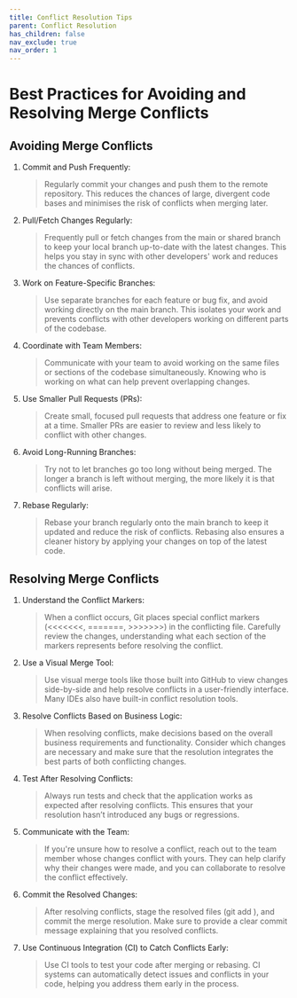 ```yaml
---
title: Conflict Resolution Tips
parent: Conflict Resolution
has_children: false
nav_exclude: true
nav_order: 1
---
```


# Best Practices for Avoiding and Resolving Merge Conflicts

## Avoiding Merge Conflicts

1. Commit and Push Frequently:

    > Regularly commit your changes and push them to the remote repository. This reduces the 
    > chances of large, divergent code bases and minimises the risk of conflicts when merging later.

2. Pull/Fetch Changes Regularly:

    > Frequently pull or fetch changes from the main or shared branch to keep your local branch 
    > up-to-date with the latest changes. This helps you stay in sync with other developers' work 
    > and reduces the chances of conflicts.

3. Work on Feature-Specific Branches:

    > Use separate branches for each feature or bug fix, and avoid working directly on the main 
    > branch. This isolates your work and prevents conflicts with other developers working on 
    > different parts of the codebase.

4. Coordinate with Team Members:

    > Communicate with your team to avoid working on the same files or sections of the codebase 
    > simultaneously. Knowing who is working on what can help prevent overlapping changes.

5. Use Smaller Pull Requests (PRs):

    > Create small, focused pull requests that address one feature or fix at a time. Smaller PRs 
    > are easier to review and less likely to conflict with other changes.

6. Avoid Long-Running Branches:

    > Try not to let branches go too long without being merged. The longer a branch is left without 
    > merging, the more likely it is that conflicts will arise.

7. Rebase Regularly:

    > Rebase your branch regularly onto the main branch to keep it updated and reduce the risk of 
    > conflicts. Rebasing also ensures a cleaner history by applying your changes on top of the 
    > latest code.

## Resolving Merge Conflicts

1. Understand the Conflict Markers:

    > When a conflict occurs, Git places special conflict markers (<<<<<<<, =======, >>>>>>>) in the 
    > conflicting file. Carefully review the changes, understanding what each section of the markers 
    > represents before resolving the conflict.

2. Use a Visual Merge Tool:

    > Use visual merge tools like those built into GitHub to view changes side-by-side and help 
    > resolve conflicts in a user-friendly interface. Many IDEs also have built-in conflict 
    > resolution tools.

3. Resolve Conflicts Based on Business Logic:

    > When resolving conflicts, make decisions based on the overall business requirements and 
    > functionality. Consider which changes are necessary and make sure that the resolution 
    > integrates the best parts of both conflicting changes.

4. Test After Resolving Conflicts:

    > Always run tests and check that the application works as expected after resolving conflicts. 
    > This ensures that your resolution hasn’t introduced any bugs or regressions.

5. Communicate with the Team:

    > If you're unsure how to resolve a conflict, reach out to the team member whose changes 
    > conflict with yours. They can help clarify why their changes were made, and you can 
    > collaborate to resolve the conflict effectively.

6. Commit the Resolved Changes:

    > After resolving conflicts, stage the resolved files (git add <file>), and commit the 
    > merge resolution. Make sure to provide a clear commit message explaining that you 
    > resolved conflicts.

7. Use Continuous Integration (CI) to Catch Conflicts Early:

    > Use CI tools to test your code after merging or rebasing. CI systems can automatically 
    > detect issues and conflicts in your code, helping you address them early in the process.
